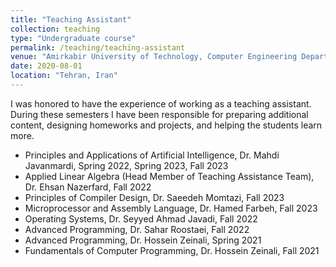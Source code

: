 ```yaml
---
title: "Teaching Assistant"
collection: teaching
type: "Undergraduate course"
permalink: /teaching/teaching-assistant
venue: "Amirkabir University of Technology, Computer Engineering Department"
date: 2020-08-01
location: "Tehran, Iran"
---
```


I was honored to have the experience of working as a teaching assistant. During these semesters I have been responsible for preparing additional content, designing homeworks and projects, and helping the students learn more.

- Principles and Applications of Artificial Intelligence, Dr. Mahdi Javanmardi, Spring 2022, Spring 2023, Fall 2023
- Applied Linear Algebra (Head Member of Teaching Assistance Team), Dr. Ehsan Nazerfard, Fall 2022
- Principles of Compiler Design, Dr. Saeedeh Momtazi, Fall 2023
- Microprocessor and Assembly Language, Dr. Hamed Farbeh, Fall 2023
- Operating Systems, Dr. Seyyed Ahmad Javadi, Fall 2022
- Advanced Programming, Dr. Sahar Roostaei, Fall 2022
- Advanced Programming, Dr. Hossein Zeinali, Spring 2021
- Fundamentals of Computer Programming, Dr. Hossein Zeinali, Fall 2021